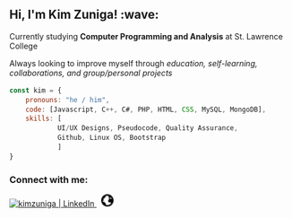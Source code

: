 <h2>Hi, I'm Kim Zuniga! :wave:</h2>

<p>Currently studying <strong>Computer Programming and Analysis</strong> at St. Lawrence College</p>
<p>Always looking to improve myself through <em>education, self-learning, collaborations, and group/personal projects</em><p>

```javascript
const kim = {
    pronouns: "he / him",
    code: [Javascript, C++, C#, PHP, HTML, CSS, MySQL, MongoDB],
    skills: [
            UI/UX Designs, Pseudocode, Quality Assurance,
            Github, Linux OS, Bootstrap
            ]
}
```

<h3>Connect with me:</h3>
<a href="https://www.linkedin.com/in/kim-zuniga/">
    <img alt="kimzuniga | LinkedIn" width="22px" src="https://cdn.jsdelivr.net/npm/simple-icons@v3/icons/linkedin.svg" />
</a>
&nbsp;
<a href="https://kimzuniga.ca">
    <img alt="kimzuniga.ca" width="22px" src="https://raw.githubusercontent.com/iconic/open-iconic/master/svg/globe.svg"  />
</a>

<!--
**kimelizuniga/kimelizuniga** is a ✨ _special_ ✨ repository because its `README.md` (this file) appears on your GitHub profile.

Here are some ideas to get you started:

- 🔭 I’m currently working on ...
- 🌱 I’m currently learning ...
- 👯 I’m looking to collaborate on ...
- 🤔 I’m looking for help with ...
- 💬 Ask me about ...
- 📫 How to reach me: ...
- 😄 Pronouns: ...
- ⚡ Fun fact: ...
-->
